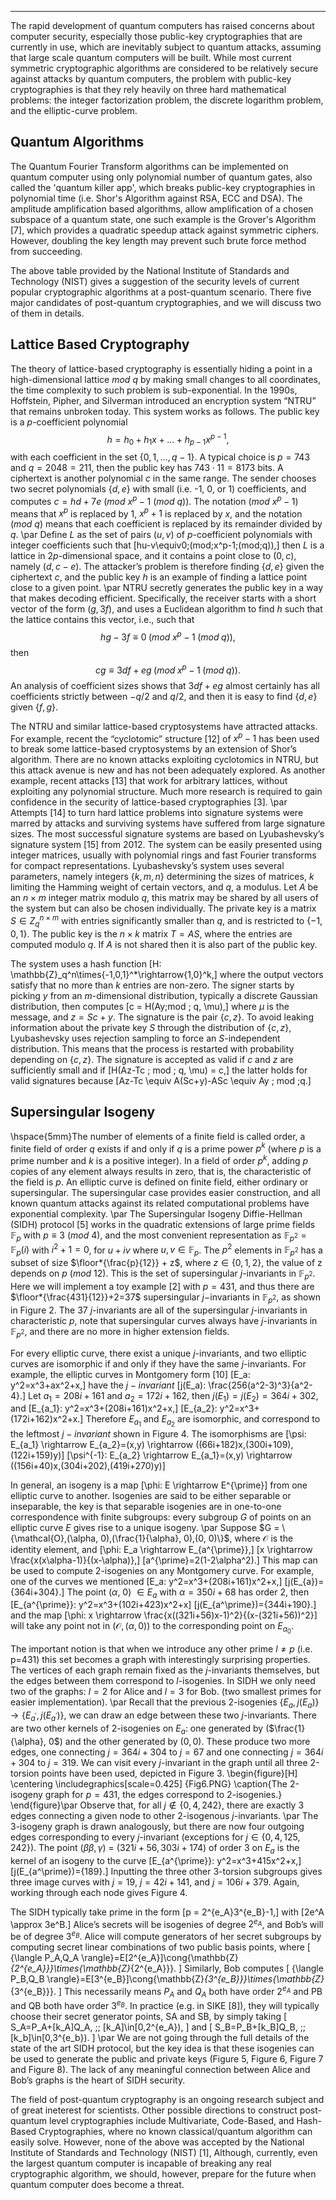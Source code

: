 ***
The rapid development of quantum computers has raised concerns about computer security, especially those public-key cryptographies that are currently in use, which are inevitably subject to quantum attacks, assuming that large scale quantum computers will be built. While most current symmetric cryptographic algorithms are considered to be relatively secure against attacks by quantum computers, the problem with public-key cryptographies is that they rely heavily on three hard mathematical problems: the integer factorization problem, the discrete logarithm problem, and the elliptic-curve problem.

## Quantum Algorithms
The Quantum Fourier Transform algorithms can be implemented on quantum computer using only polynomial number of quantum gates, also called the 'quantum killer app', which breaks public-key cryptographies in polynomial time (i.e. Shor's Algorithm against RSA, ECC and DSA).
The amplitude amplification based algorithms, allow amplification of a chosen subspace of a quantum state, one such example is the Grover's Algorithm [7], which provides a quadratic speedup attack against symmetric ciphers. However, doubling the key length may prevent such brute force method from succeeding.

The above table provided by the National Institute of Standards and Technology (NIST) gives a suggestion of the security levels of current popular cryptographic algorithms at a post-quantum scenario. 
There five major candidates of post-quantum cryptographies, and we will discuss two of them in details.


## Lattice Based Cryptography
The theory of lattice-based cryptography is essentially hiding a point in a high-dimensional lattice $mod$ $q$ by making small changes to all coordinates, the time complexity to such problem is sub-exponential.
In the 1990s, Hoffstein, Pipher, and Silverman introduced an encryption system “NTRU” that remains unbroken today. This system works as follows.
The public key is a $p$-coefficient polynomial
$$h= h_0+h_1x+\dots+h_{p-1}x^{p-1},$$
with each coefficient in the set $\{0,1,\dots,q-1\}$. 
A typical choice is $p = 743$ and $q = 2048 = 211$, then the public key has $743\cdot11=8173$ bits.
A ciphertext is another polynomial $c$ in the same range. The sender chooses two secret polynomials $\{d, e\}$ with small (i.e. -1, 0, or 1) coefficients, and computes $c = hd +7e$ $(mod$ $x^p-1$ $(mod$ $q$)). The notation $(mod$ $x^p-1)$ means that $x^p$ is replaced by 1, $x^p+1$ is replaced by $x$, and the notation $(mod$ $q)$ means that each coefficient is replaced by its remainder divided by $q$. 
\par
Define $L$ as the set of pairs $(u, v)$ of $p$-coefficient polynomials with integer coefficients such that
\[hu-v\equiv0\;(mod\;x^p-1\;(mod\;q)),\] 
then $L$ is a lattice in $2p$-dimensional space, and it contains a point close to $(0, c)$, namely $(d, c-e)$. 
The attacker’s problem is therefore finding $\{d, e\}$ given the ciphertext $c$, and the public key $h$ is an example of finding a lattice point close to a given point. 
\par
NTRU secretly generates the public key in a way that makes decoding efficient. 
Specifically, the receiver starts with a short vector of the form $(g, 3f)$, and uses a Euclidean algorithm to find $h$ such that the lattice contains this vector, i.e., such that 
$$hg-3f\equiv0\;(mod\;x^p-1\;(mod\;q)),$$
then
$$cg\equiv3df+eg\;(mod\;x^p-1\;(mod\;q)).$$
An analysis of coefficient sizes shows that $3df + eg$ almost certainly has all coefficients strictly between $-q/2$ and $q/2$, and then it is easy to find $\{d,e\}$ given $\{f,g\}$.

The NTRU and similar lattice-based cryptosystems have attracted attacks. For example, recent the “cyclotomic” structure [12] of $x^p-1$ has been used to break some lattice-based cryptosystems by an extension of Shor’s algorithm. There are no known attacks exploiting cyclotomics in NTRU, but this attack avenue is new and has not been adequately explored. As another example, recent
attacks [13] that work for arbitrary lattices, without exploiting any polynomial
structure. Much more research is required to gain confidence in the security of lattice-based
cryptographies [3].
\par
Attempts [14] to turn hard lattice problems into signature systems were marred by attacks and surviving systems have suffered from large signature sizes.
The most successful signature systems are based on Lyubashevsky’s signature system [15] from 2012.
The system can be easily presented using integer matrices, usually with polynomial rings and fast Fourier transforms for compact representations. Lyubashevsky’s system uses several parameters, namely integers $\{k, m, n\}$ determining the sizes of matrices, $k$ limiting the Hamming weight of certain vectors, and $q$, a modulus.
Let $A$ be an $n \times m$ integer matrix modulo $q$, this matrix may be shared by all users of the system but can also be chosen individually. The private key is a matrix
$S \in Z_q^{n \times m}$
with entries significantly smaller than $q$, and is restricted to $\{−1,0,1\}$. 
The public key is the
$n \times k$
matrix
$T = AS$,
where the entries are computed modulo $q$. If $A$ is not shared then it is also part of the public key.

The system uses a hash function 
\[H: \mathbb{Z}_q^n\times\{-1,0,1\}^*\rightarrow\{1,0\}^k,\] where the output vectors satisfy that no more than $k$ entries are non-zero. The signer starts by picking $y$ from an $m$-dimensional distribution, typically a discrete
Gaussian distribution, then computes
\[c = H(Ay\;mod \; q, \mu),\]
where $\mu$ is the message,
and $z = Sc + y$. 
The signature is the pair $\{c, z\}$. 
To avoid leaking information about the
private key $S$ through the distribution of $\{c, z\}$, Lyubashevsky uses rejection sampling to force an $S$-independent distribution. This means that the process is restarted with probability depending on $\{c, z\}$.
The signature is accepted as valid if $c$ and $z$ are sufficiently small and if
\[H(Az-Tc \; mod \; q, \mu) = c,\] 
the latter holds for valid signatures because
\[Az-Tc \equiv A(Sc+y)-ASc \equiv Ay \; mod \;q.\]


## Supersingular Isogeny
\hspace{5mm}The number of elements of a finite field is called order, a finite field of order $q$ exists if and only if $q$ is a prime power $p^k$ (where $p$ is a prime number and $k$ is a positive integer). In a field of order $p^k$, adding $p$ copies of any element always results in zero, that is, the characteristic of the field is $p$. An elliptic curve is defined on finite field, either ordinary or supersingular. 
The supersingular case provides easier construction, and all known quantum attacks against
its related computational problems have exponential complexity.
\par
The Supersingular Isogeny Diffie-Hellman (SIDH) protocol [5] works in the quadratic extensions of large prime fields $\mathbb{F}_p$ with $p\equiv3$ $(mod$ $4)$, and the most convenient representation as $\mathbb{F}_{p^2} = \mathbb{F}_p(i)$ with $i^2 + 1 = 0$, for $u + iv$ where $u, v \in \mathbb{F}_p$.
The $p^2$ elements in $\mathbb{F}_{p^2}$ has a subset of size $\floor*{\frac{p}{12}} + z$, where $z\in\{0, 1, 2\}$, the value of z depends on $p$ $(mod$ $12)$. 
This is the set of supersingular $j$-invariants in $\mathbb{F}_{p^2}$. Here we will implement a toy example [2] with $p=431,$ and thus there are $\floor*{\frac{431}{12}}+2=37$ supersingular $j-$invariants in $\mathbb{F}_{p^2}$, as shown in Figure 2. The 37 $j$-invariants are all of the supersingular $j$-invariants in characteristic $p$, note that supersingular curves always have $j$-invariants in $\mathbb{F}_{p^2}$, and there are no more in higher extension fields.

For every elliptic curve, there exist a unique $j$-invariants, and two elliptic curves are isomorphic if and only if they have the same $j$-invariants.
For example, the elliptic curves in Montgomery form [10]
\[E_a: y^2=x^3+ax^2+x,\] 
have the $j-invariant$
\[j(E_a): \frac{256(a^2-3)^3}{a^2-4}.\]
Let $a_1=208i+161$ and $a_2=172i+162$, then $j(E_1)=j(E_2)=364i+302$, and
\[E_{a_1}: y^2=x^3+(208i+161)x^2+x,\]
\[E_{a_2}: y^2=x^3+(172i+162)x^2+x.\]
Therefore $E_{a_1}$ and $E_{a_2}$ are isomorphic, and correspond to the leftmost $j-invariant$ shown in Figure 4. The isomorphisms are
\[\psi: E_{a_1} \rightarrow E_{a_2}=(x,y) \rightarrow ((66i+182)x,(300i+109),(122i+159)y)\]
\[\psi^{-1}: E_{a_2} \rightarrow E_{a_1}=(x,y) \rightarrow ((156i+40)x,(304i+202),(419i+270)y)\]

In general, an isogeny is a map
\[\phi: E \rightarrow E^{\prime}\]
from one elliptic curve to another. Isogenies are said to be either separable or inseparable, the key is that separable isogenies are in one-to-one correspondence with finite subgroups: every subgroup $G$ of points on an elliptic curve $E$ gives rise to a unique isogeny. 
\par
Suppose $G = \{\mathcal{O},(\alpha, 0),(\frac{1}{\alpha}, 0),(0, 0)\}$, where $\mathcal{O}$ is the identity element, and
\[\phi: E_a \rightarrow E_{a^{\prime}},\]
\[x \rightarrow \frac{x(x\alpha-1)}{(x-\alpha)},\]
\[a^{\prime}=2(1-2\alpha^2).\]
This map can be used to compute 2-isogenies on any Montgomery curve. 
For example, one of the curves we mentioned
\[E_a: y^2=x^3+(208i+161)x^2+x,\]
\[j(E_{a})={364i+304}.\]
The point ($\alpha$, 0) $\in E_a$ with $\alpha = 350i + 68$ has order 2, then
\[E_{a^{\prime}}: y^2=x^3+(102i+423)x^2+x\]
\[j(E_{a^\prime})={344i+190}.\]
and the map
\[\phi: x \rightarrow \frac{x((321i+56)x-1)^2}{(x-(321i+56))^2}\]
will take any point not in (${\mathcal{O},(\alpha, 0)}$) to the corresponding point on $E_{a_0}$.

The important notion is that when we introduce any other prime $l \neq p$ (i.e. p=431) this set becomes a graph with interestingly surprising properties.
The vertices of each graph remain fixed as the $j$-invariants themselves, but the edges between them correspond to $l$-isogenies.
In SIDH we only need two of the graphs: $l= 2$ for Alice and $l= 3$ for Bob. (two smallest primes for easier implementation).
\par
Recall that the previous 2-isogenies
$\{E_{a},j(E_{a})\} \rightarrow \{E_{a^{\prime}},j(E_{a^\prime})\},$
we can draw an edge between these two $j$-invariants. There are two other kernels of 2-isogenies on $E_a$: one generated by ($\frac{1}{\alpha}, 0$) and the other generated by ($0, 0$). These produce two more edges, one connecting $j=364i+304$ to $j=67$ and one connecting $j=364i+304$ to $j=319$.
We can visit every $j$-invariant in the graph until
all three 2-torsion points have been used, depicted in Figure 3.
\begin{figure}[H]
\centering
\includegraphics[scale=0.425] {Fig6.PNG}
	\caption{The 2-isogeny graph for $p = 431$, the edges correspond to 2-isogenies.}
\end{figure}\par
Observe that, for all $j \notin \{0, 4, 242\}$, there are exactly 3 edges connecting a given node to other 2-isogenous $j$-invariants. 
\par
The 3-isogeny graph is drawn analogously, but there are now four outgoing edges corresponding to every $j$-invariant (exceptions for $j \in \{0, 4, 125, 242\}$). The point ($β\beta, \gamma$) = ($321i + 56, 303i + 174$) of order 3 on $E_a$ is the kernel of an isogeny to the curve 
\[E_{a^{\prime}}: y^2=x^3+415x^2+x,\]
\[j(E_{a^\prime})={189}.\]
Inputting the three other 3-torsion subgroups gives three image curves with $j = 19$, $j = 42i + 141$, and $j = 106i + 379$. 
Again, working through each node gives Figure 4.

The SIDH typically take prime in the form
\[p = 2^{e_A}3^{e_B}-1,\]
with
\[2e^A \approx 3e^B.\]
Alice’s secrets will be isogenies of degree $2^{e_A}$, and Bob’s will be of degree $3^{e_B}$. Alice will compute generators of her secret subgroups by computing secret linear combinations of two public basis points, where
\[ {\langle P_A,Q_A \rangle}=E[2^{e_A}]\cong{\mathbb{Z}_{2^{e_A}}}\times{\mathbb{Z}_{2^{e_A}}}. \]
Similarly, Bob computes
\[ {\langle P_B,Q_B \rangle}=E[3^{e_B}]\cong{\mathbb{Z}_{3^{e_B}}}\times{\mathbb{Z}_{3^{e_B}}}. \]
This necessarily means $P_A$ and $Q_A$ both have order $2^{e_A}$ and PB and QB both have order $3^{e_B}$. In practice (e.g. in SIKE [8]), they will typically choose their secret generator points, SA and SB, by simply taking
\[ S_A=P_A+[k_A]Q_A, \;\; [k_A]\in[0,2^{e_A}), \]
and
\[ S_B=P_B+[k_B]Q_B, \;\; [k_b]\in[0,3^{e_b}). \]
\par
We are not going through the full details of the state of the art SIDH protocol, but the key idea is that these isogenies can be used to generate the public and private keys (Figure 5, Figure 6, Figure 7 and Figure 8). The lack of any meaningful connection between Alice and Bob’s graphs is the heart of SIDH security.

The field of post-quantum cryptography is an ongoing research subject and of great ineterest for scientists. Other possible directions to construct post-quantum level cryptographies include Multivariate, Code-Based, and Hash-Based Cryptographies, where no known classical/quantum algorithm can easily solve. However, none of the above was accepted by the National Institute of Standards and Technology (NIST) [1], 
Although, currently, even the largest quantum computer is incapable of breaking any real cryptographic algorithm,  we should, however, prepare for the future when quantum computer does become a threat.


<p/>
<script type="text/javascript" charset="utf-8" src=" https://cdn.mathjax.org/mathjax/latest/MathJax.js?config=TeX-AMS-MML_HTMLorMML, https://vincenttam.github.io/javascripts/MathJaxLocal.js"></script>
